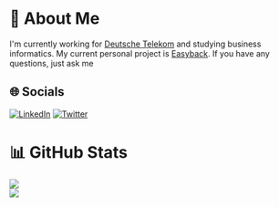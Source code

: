 # 💫 About Me
I'm currently working for [Deutsche Telekom](https://www.telekom.de/) and studying business informatics. 
My current personal project is [Easyback](https://easyback.io). If you have any questions, just ask me


## 🌐 Socials
[![LinkedIn](https://img.shields.io/badge/LinkedIn-%230077B5.svg?logo=linkedin&logoColor=white)](https://linkedin.com/in/philipp-elvin-friedhoff-3864641b4) 
[![Twitter](https://img.shields.io/badge/Twitter-%231DA1F2.svg?logo=Twitter&logoColor=white)](https://twitter.com/fridious) 

# 📊 GitHub Stats
![](https://github-readme-stats.vercel.app/api?username=fridious&theme=tokyonight&hide_border=true&include_all_commits=true&count_private=true)<br/>
![](https://github-readme-streak-stats.herokuapp.com/?user=fridious&theme=tokyonight&hide_border=true)<br/>
